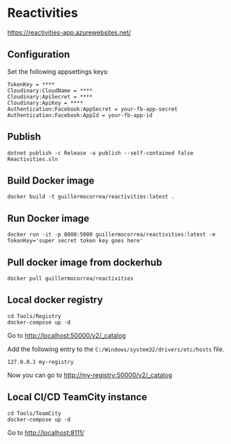 # Reactivities

<https://reactivities-app.azurewebsites.net/>

## Configuration

Set the following appsettings keys:

```
TokenKey = ****
Cloudinary:CloudName = ****
Cloudinary:ApiSecret = ****
Cloudinary:ApiKey = ****
Authentication:Facebook:AppSecret = your-fb-app-secret
Authentication:Facebook:AppId = your-fb-app-id
```

## Publish

`dotnet publish -c Release -o publish --self-contained false Reactivities.sln`

## Build Docker image

`docker build -t guillermocorrea/reactivities:latest .`

## Run Docker image

`docker run -it -p 8080:5000 guillermocorrea/reactivities:latest -e TokenKey='super secret token key goes here'`

## Pull docker image from dockerhub

`docker pull guillermocorrea/reactivities`

## Local docker registry

```
cd Tools/Registry
docker-compose up -d
```

Go to <http://localhost:50000/v2/_catalog>

Add the following entry to the `C:/Windows/system32/drivers/etc/hosts` file.

`127.0.0.1 my-registry`

Now you can go to <http://my-registry:50000/v2/_catalog>

## Local CI/CD TeamCity instance

```
cd Tools/TeamCity
docker-compose up -d
```

Go to <http://localhost:8111/>
